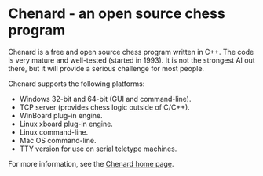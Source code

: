 # Chenard - an open source chess program

Chenard is a free and open source chess program written in C++.
The code is very mature and well-tested (started in 1993).
It is not the strongest AI out there, but it will provide a serious challenge for most people.

Chenard supports the following platforms:

- Windows 32-bit and 64-bit (GUI and command-line).
- TCP server (provides chess logic outside of C/C++).
- WinBoard plug-in engine.
- Linux xboard plug-in engine.
- Linux command-line.
- Mac OS command-line.
- TTY version for use on serial teletype machines.

For more information, see the [Chenard home page](http://cosinekitty.com/chenard/).
